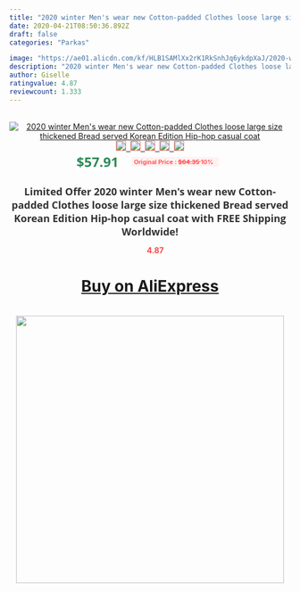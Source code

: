 ```yaml
---
title: "2020 winter Men's wear new Cotton-padded Clothes loose large size thickened Bread served Korean Edition Hip-hop casual coat"
date: 2020-04-21T08:50:36.892Z
draft: false
categories: "Parkas"

image: "https://ae01.alicdn.com/kf/HLB1SAMlXx2rK1RkSnhJq6ykdpXaJ/2020-winter-Men-s-wear-new-Cotton-padded-Clothes-loose-large-size-thickened-Bread-served-Korean.jpg"
description: "2020 winter Men's wear new Cotton-padded Clothes loose large size thickened Bread served Korean Edition Hip-hop casual coat"
author: Giselle
ratingvalue: 4.87
reviewcount: 1.333
---
```

<br>
<div style="text-align: center;">
<a href="https://s.click.aliexpress.com/e/_9yb1fX" target="_blank" rel="nofollow noopener noreferrer"><img alt="2020 winter Men's wear new Cotton-padded Clothes loose large size thickened Bread served Korean Edition Hip-hop casual coat" class="magnifier-image" src="https://ae01.alicdn.com/kf/HLB1SAMlXx2rK1RkSnhJq6ykdpXaJ/2020-winter-Men-s-wear-new-Cotton-padded-Clothes-loose-large-size-thickened-Bread-served-Korean.jpg_640x640.jpg">
<br>
<img style="border:1px solid salmon" src="https://ae01.alicdn.com/kf/HLB1SAMlXx2rK1RkSnhJq6ykdpXaJ/2020-winter-Men-s-wear-new-Cotton-padded-Clothes-loose-large-size-thickened-Bread-served-Korean.jpg_120x120.jpg">&nbsp;&nbsp;<img style="border:1px solid salmon" src="https://ae01.alicdn.com/kf/HLB13igoXzzuK1RjSsppq6xz0XXaP/2020-winter-Men-s-wear-new-Cotton-padded-Clothes-loose-large-size-thickened-Bread-served-Korean.jpg_120x120.jpg">&nbsp;&nbsp;<img style="border:1px solid salmon" src="https://ae01.alicdn.com/kf/HLB1UZUhXvLsK1Rjy0Fbq6xSEXXad/2020-winter-Men-s-wear-new-Cotton-padded-Clothes-loose-large-size-thickened-Bread-served-Korean.jpg_120x120.jpg">&nbsp;&nbsp;<img style="border:1px solid salmon" src="https://ae01.alicdn.com/kf/HLB1VVIkXvfsK1RjSszbq6AqBXXau/2020-winter-Men-s-wear-new-Cotton-padded-Clothes-loose-large-size-thickened-Bread-served-Korean.jpg_120x120.jpg">&nbsp;&nbsp;<img style="border:1px solid salmon" src="https://ae01.alicdn.com/kf/HLB1qSkjXDjxK1Rjy0Fnq6yBaFXaO/2020-winter-Men-s-wear-new-Cotton-padded-Clothes-loose-large-size-thickened-Bread-served-Korean.jpg_120x120.jpg"></a></div><br0>
<div style="text-align: center;"><span style="background-color: white; border: 0px; box-sizing: border-box; color: seagreen; display: inline-block; font-family: &quot;open sans&quot; , &quot;arial&quot; , &quot;helvetica&quot; , sans-serif , &quot;heiti&quot;; font-size: 24px; font-stretch: inherit; font-weight: 700; line-height: inherit; margin: 0px 10px 0px 0px; padding: 0px; vertical-align: middle;">$57.91 </span>
<span style="background: rgb(255 , 241 , 241); border-radius: 3px; border: 0px; box-sizing: border-box; color: #ff4747; display: inline-block; font-family: inherit; font-size: 12px; font-stretch: inherit; font-style: inherit; font-variant: inherit; font-weight: 600; line-height: inherit; margin: 0px; padding: 2px 5px; transform: scale(0.9); vertical-align: middle;">Original Price : <b style="text-decoration: line-through;">$64.35 </b> 10%&nbsp;&nbsp;</span></div>
<h1 style="color: #333333; display: inline-block; font-family: &quot;open sans&quot; , &quot;arial&quot; , &quot;helvetica&quot; , sans-serif , &quot;heiti&quot;; font-size: 18px; font-stretch: inherit; font-weight: 700; text-align: center;">Limited Offer 2020 winter Men's wear new Cotton-padded Clothes loose large size thickened Bread served Korean Edition Hip-hop casual coat with FREE Shipping Worldwide!</h1>
<div style="color: #ff4747; text-align: center;">
<img src="https://4.bp.blogspot.com/-M0ZcTcb-5uY/XleCXlxnR4I/AAAAAAAAAEc/OrjgMkXV1oMQFaCRZj5HQwOCBcu3w1FegCPcBGAYYCw/s1600/star.png" style="height: 15px;">&nbsp;<b>4.87</b></div>
<div class="button_cont" align="center"><a class="buynow_a" href="https://s.click.aliexpress.com/e/_9yb1fX" target="_blank" rel="nofollow noopener noreferrer"><H1>Buy on AliExpress</H1></a></div><br>
<div class="separator" style="clear: both; text-align: center;">
<img src="https://lh3.googleusercontent.com/-pTy5HemUv9M/XlePHvY0dAI/AAAAAAAAAE4/0nX5iRUoIWY8eMW9Dpxeirr157OZliDIgCLcBGAsYHQ/s1600/badge.gif" width="480">
</div>
